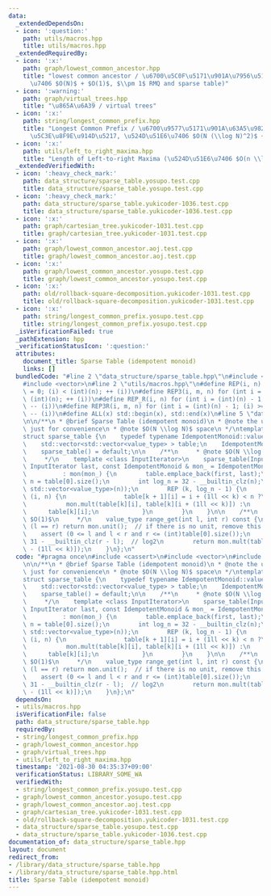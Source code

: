 ```yaml
---
data:
  _extendedDependsOn:
  - icon: ':question:'
    path: utils/macros.hpp
    title: utils/macros.hpp
  _extendedRequiredBy:
  - icon: ':x:'
    path: graph/lowest_common_ancestor.hpp
    title: "lowest common ancestor / \u6700\u5C0F\u5171\u901A\u7956\u5148 (\u524D\u51E6\
      \u7406 $O(N)$ + $O(1)$, $\\pm 1$ RMQ and sparse table)"
  - icon: ':warning:'
    path: graph/virtual_trees.hpp
    title: "\u865A\u6A39 / virtual trees"
  - icon: ':x:'
    path: string/longest_common_prefix.hpp
    title: "Longest Common Prefix / \u6700\u9577\u5171\u901A\u63A5\u982D\u8F9E (\u63A5\
      \u5C3E\u8F9E\u914D\u5217, \u524D\u51E6\u7406 $O(N (\\log N)^2)$ + $O(1)$)"
  - icon: ':x:'
    path: utils/left_to_right_maxima.hpp
    title: "Length of Left-to-right Maxima (\u524D\u51E6\u7406 $O(n \\log n)$ + $O(1)$)"
  _extendedVerifiedWith:
  - icon: ':heavy_check_mark:'
    path: data_structure/sparse_table.yosupo.test.cpp
    title: data_structure/sparse_table.yosupo.test.cpp
  - icon: ':heavy_check_mark:'
    path: data_structure/sparse_table.yukicoder-1036.test.cpp
    title: data_structure/sparse_table.yukicoder-1036.test.cpp
  - icon: ':x:'
    path: graph/cartesian_tree.yukicoder-1031.test.cpp
    title: graph/cartesian_tree.yukicoder-1031.test.cpp
  - icon: ':x:'
    path: graph/lowest_common_ancestor.aoj.test.cpp
    title: graph/lowest_common_ancestor.aoj.test.cpp
  - icon: ':x:'
    path: graph/lowest_common_ancestor.yosupo.test.cpp
    title: graph/lowest_common_ancestor.yosupo.test.cpp
  - icon: ':x:'
    path: old/rollback-square-decomposition.yukicoder-1031.test.cpp
    title: old/rollback-square-decomposition.yukicoder-1031.test.cpp
  - icon: ':x:'
    path: string/longest_common_prefix.yosupo.test.cpp
    title: string/longest_common_prefix.yosupo.test.cpp
  _isVerificationFailed: true
  _pathExtension: hpp
  _verificationStatusIcon: ':question:'
  attributes:
    document_title: Sparse Table (idempotent monoid)
    links: []
  bundledCode: "#line 2 \"data_structure/sparse_table.hpp\"\n#include <cassert>\n\
    #include <vector>\n#line 2 \"utils/macros.hpp\"\n#define REP(i, n) for (int i\
    \ = 0; (i) < (int)(n); ++ (i))\n#define REP3(i, m, n) for (int i = (m); (i) <\
    \ (int)(n); ++ (i))\n#define REP_R(i, n) for (int i = (int)(n) - 1; (i) >= 0;\
    \ -- (i))\n#define REP3R(i, m, n) for (int i = (int)(n) - 1; (i) >= (int)(m);\
    \ -- (i))\n#define ALL(x) std::begin(x), std::end(x)\n#line 5 \"data_structure/sparse_table.hpp\"\
    \n\n/**\n * @brief Sparse Table (idempotent monoid)\n * @note the unit is required\
    \ just for convenience\n * @note $O(N \\log N)$ space\n */\ntemplate <class IdempotentMonoid>\n\
    struct sparse_table {\n    typedef typename IdempotentMonoid::value_type value_type;\n\
    \    std::vector<std::vector<value_type> > table;\n    IdempotentMonoid mon;\n\
    \    sparse_table() = default;\n\n    /**\n     * @note $O(N \\log N)$ time\n\
    \     */\n    template <class InputIterator>\n    sparse_table(InputIterator first,\
    \ InputIterator last, const IdempotentMonoid & mon_ = IdempotentMonoid())\n  \
    \          : mon(mon_) {\n        table.emplace_back(first, last);\n        int\
    \ n = table[0].size();\n        int log_n = 32 - __builtin_clz(n);\n        table.resize(log_n,\
    \ std::vector<value_type>(n));\n        REP (k, log_n - 1) {\n            REP\
    \ (i, n) {\n                table[k + 1][i] = i + (1ll << k) < n ?\n         \
    \           mon.mult(table[k][i], table[k][i + (1ll << k)]) :\n              \
    \      table[k][i];\n            }\n        }\n    }\n\n    /**\n     * @note\
    \ $O(1)$\n     */\n    value_type range_get(int l, int r) const {\n        if\
    \ (l == r) return mon.unit();  // if there is no unit, remove this line\n    \
    \    assert (0 <= l and l < r and r <= (int)table[0].size());\n        int k =\
    \ 31 - __builtin_clz(r - l);  // log2\n        return mon.mult(table[k][l], table[k][r\
    \ - (1ll << k)]);\n    }\n};\n"
  code: "#pragma once\n#include <cassert>\n#include <vector>\n#include \"../utils/macros.hpp\"\
    \n\n/**\n * @brief Sparse Table (idempotent monoid)\n * @note the unit is required\
    \ just for convenience\n * @note $O(N \\log N)$ space\n */\ntemplate <class IdempotentMonoid>\n\
    struct sparse_table {\n    typedef typename IdempotentMonoid::value_type value_type;\n\
    \    std::vector<std::vector<value_type> > table;\n    IdempotentMonoid mon;\n\
    \    sparse_table() = default;\n\n    /**\n     * @note $O(N \\log N)$ time\n\
    \     */\n    template <class InputIterator>\n    sparse_table(InputIterator first,\
    \ InputIterator last, const IdempotentMonoid & mon_ = IdempotentMonoid())\n  \
    \          : mon(mon_) {\n        table.emplace_back(first, last);\n        int\
    \ n = table[0].size();\n        int log_n = 32 - __builtin_clz(n);\n        table.resize(log_n,\
    \ std::vector<value_type>(n));\n        REP (k, log_n - 1) {\n            REP\
    \ (i, n) {\n                table[k + 1][i] = i + (1ll << k) < n ?\n         \
    \           mon.mult(table[k][i], table[k][i + (1ll << k)]) :\n              \
    \      table[k][i];\n            }\n        }\n    }\n\n    /**\n     * @note\
    \ $O(1)$\n     */\n    value_type range_get(int l, int r) const {\n        if\
    \ (l == r) return mon.unit();  // if there is no unit, remove this line\n    \
    \    assert (0 <= l and l < r and r <= (int)table[0].size());\n        int k =\
    \ 31 - __builtin_clz(r - l);  // log2\n        return mon.mult(table[k][l], table[k][r\
    \ - (1ll << k)]);\n    }\n};\n"
  dependsOn:
  - utils/macros.hpp
  isVerificationFile: false
  path: data_structure/sparse_table.hpp
  requiredBy:
  - string/longest_common_prefix.hpp
  - graph/lowest_common_ancestor.hpp
  - graph/virtual_trees.hpp
  - utils/left_to_right_maxima.hpp
  timestamp: '2021-08-30 04:35:37+09:00'
  verificationStatus: LIBRARY_SOME_WA
  verifiedWith:
  - string/longest_common_prefix.yosupo.test.cpp
  - graph/lowest_common_ancestor.yosupo.test.cpp
  - graph/lowest_common_ancestor.aoj.test.cpp
  - graph/cartesian_tree.yukicoder-1031.test.cpp
  - old/rollback-square-decomposition.yukicoder-1031.test.cpp
  - data_structure/sparse_table.yosupo.test.cpp
  - data_structure/sparse_table.yukicoder-1036.test.cpp
documentation_of: data_structure/sparse_table.hpp
layout: document
redirect_from:
- /library/data_structure/sparse_table.hpp
- /library/data_structure/sparse_table.hpp.html
title: Sparse Table (idempotent monoid)
---
```


